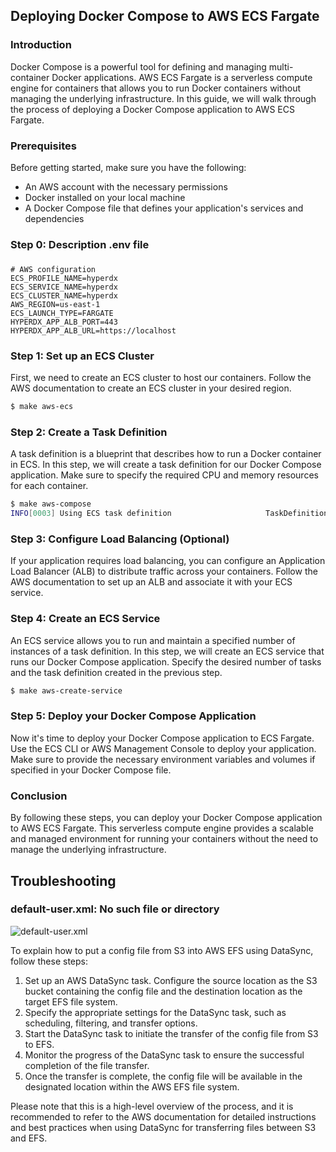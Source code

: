 ## Deploying Docker Compose to AWS ECS Fargate

### Introduction

Docker Compose is a powerful tool for defining and managing multi-container Docker applications. AWS ECS Fargate is a serverless compute engine for containers that allows you to run Docker containers without managing the underlying infrastructure. In this guide, we will walk through the process of deploying a Docker Compose application to AWS ECS Fargate.

### Prerequisites

Before getting started, make sure you have the following:

- An AWS account with the necessary permissions
- Docker installed on your local machine
- A Docker Compose file that defines your application's services and dependencies

### Step 0: Description .env file

### 
```env
# AWS configuration
ECS_PROFILE_NAME=hyperdx
ECS_SERVICE_NAME=hyperdx
ECS_CLUSTER_NAME=hyperdx
AWS_REGION=us-east-1
ECS_LAUNCH_TYPE=FARGATE
HYPERDX_APP_ALB_PORT=443
HYPERDX_APP_ALB_URL=https://localhost
```

### Step 1: Set up an ECS Cluster

First, we need to create an ECS cluster to host our containers. Follow the AWS documentation to create an ECS cluster in your desired region.

```bash
$ make aws-ecs
```

### Step 2: Create a Task Definition

A task definition is a blueprint that describes how to run a Docker container in ECS. In this step, we will create a task definition for our Docker Compose application. Make sure to specify the required CPU and memory resources for each container.

```bash
$ make aws-compose
INFO[0003] Using ECS task definition                     TaskDefinition="hyperdx:1"
```

### Step 3: Configure Load Balancing (Optional)

If your application requires load balancing, you can configure an Application Load Balancer (ALB) to distribute traffic across your containers. Follow the AWS documentation to set up an ALB and associate it with your ECS service.

### Step 4: Create an ECS Service

An ECS service allows you to run and maintain a specified number of instances of a task definition. In this step, we will create an ECS service that runs our Docker Compose application. Specify the desired number of tasks and the task definition created in the previous step.

```bash
$ make aws-create-service
```

### Step 5: Deploy your Docker Compose Application

Now it's time to deploy your Docker Compose application to ECS Fargate. Use the ECS CLI or AWS Management Console to deploy your application. Make sure to provide the necessary environment variables and volumes if specified in your Docker Compose file.

### Conclusion

By following these steps, you can deploy your Docker Compose application to AWS ECS Fargate. This serverless compute engine provides a scalable and managed environment for running your containers without the need to manage the underlying infrastructure.

## Troubleshooting
### default-user.xml: No such file or directory
![default-user.xml](https://github.com/hyperdxio/hyperdx/assets/59823089/d8c39942-b7cc-457a-a27e-f9dddc6aab71)

To explain how to put a config file from S3 into AWS EFS using DataSync, follow these steps:

1. Set up an AWS DataSync task. Configure the source location as the S3 bucket containing the config file and the destination location as the target EFS file system.
2. Specify the appropriate settings for the DataSync task, such as scheduling, filtering, and transfer options.
3. Start the DataSync task to initiate the transfer of the config file from S3 to EFS.
4. Monitor the progress of the DataSync task to ensure the successful completion of the file transfer.
5. Once the transfer is complete, the config file will be available in the designated location within the AWS EFS file system.

Please note that this is a high-level overview of the process, and it is recommended to refer to the AWS documentation for detailed instructions and best practices when using DataSync for transferring files between S3 and EFS.
